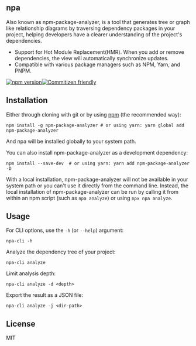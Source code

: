 ## npa

Also known as npm-package-analyzer, is a tool that generates tree or graph like relationship diagrams by traversing dependency packages in your project, helping developers have a clearer understanding of the project's dependencies.

- Support for Hot Module Replacement(HMR). When you add or remove dependencies, the view will automatically synchronize updates.
- Compatible with various package managers such as NPM, Yarn, and PNPM.

[![npm version](https://badge.fury.io/js/npm-package-analyzer.svg)](https://badge.fury.io/js/npm-package-analyzer)[![Commitizen friendly](https://img.shields.io/badge/commitizen-friendly-brightgreen.svg)](http://commitizen.github.io/cz-cli/)

## Installation

Either through cloning with git or by using [npm](http://npmjs.org/) (the recommended way):

`npm install -g npm-package-analyzer # or using yarn: yarn global add npm-package-analyzer`

And npa will be installed globally to your system path.

You can also install npm-package-analyzer as a development dependency:

```
npm install --save-dev  # or using yarn: yarn add npm-package-analyzer -D
```

With a local installation, npm-package-analyzer will not be available in your system path or you can't use it directly from the command line. Instead, the local installation of npm-package-analyzer can be run by calling it from within an npm script (such as `npa analyze`) or using `npx npa analyze`.

## Usage
For CLI options, use the `-h` (or `--help`) argument:

```
npa-cli -h
```

Analyze the dependency tree of your project:

```
npa-cli analyze
```

Limit analysis depth:

```
npa-cli analyze -d <depth>
```

Export the result as a JSON file:

```
npa-cli analyze -j <dir-path>
```

## License

MIT
